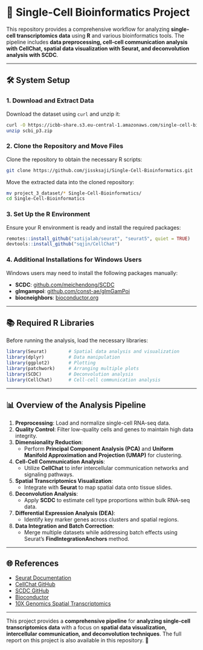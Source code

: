 # 🔬 Single-Cell Bioinformatics Project

This repository provides a comprehensive workflow for analyzing **single-cell transcriptomics data** using **R** and various bioinformatics tools. The pipeline includes **data preprocessing, cell-cell communication analysis with CellChat, spatial data visualization with Seurat, and deconvolution analysis with SCDC**.

---

## 🛠 System Setup

### **1. Download and Extract Data**

Download the dataset using `curl` and unzip it:

```bash
curl -O https://icbb-share.s3.eu-central-1.amazonaws.com/single-cell-bioinformatics/scbi_p3.zip
unzip scbi_p3.zip
```

### **2. Clone the Repository and Move Files**

Clone the repository to obtain the necessary R scripts:

```bash
git clone https://github.com/jissksaji/Single-Cell-Bioinformatics.git
```

Move the extracted data into the cloned repository:

```bash
mv project_3_dataset/* Single-Cell-Bioinformatics/
cd Single-Cell-Bioinformatics
```

### **3. Set Up the R Environment**

Ensure your R environment is ready and install the required packages:

```r
remotes::install_github("satijalab/seurat", "seurat5", quiet = TRUE)
devtools::install_github("sqjin/CellChat")
```

### **4. Additional Installations for Windows Users**

Windows users may need to install the following packages manually:

- **SCDC**: [github.com/meichendong/SCDC](https://github.com/meichendong/SCDC)
- **glmgampoi**: [github.com/const-ae/glmGamPoi](https://github.com/const-ae/glmGamPoi)
- **biocneighbors**: [bioconductor.org](https://bioconductor.org/packages/release/bioc/html/BiocNeighbors.html)

---

## 📚 Required R Libraries

Before running the analysis, load the necessary libraries:

```r
library(Seurat)        # Spatial data analysis and visualization
library(dplyr)         # Data manipulation
library(ggplot2)       # Plotting
library(patchwork)     # Arranging multiple plots
library(SCDC)          # Deconvolution analysis
library(CellChat)      # Cell-cell communication analysis
```

---

## 📊 Overview of the Analysis Pipeline

1. **Preprocessing**: Load and normalize single-cell RNA-seq data.
2. **Quality Control**: Filter low-quality cells and genes to maintain high data integrity.
3. **Dimensionality Reduction**:
   - Perform **Principal Component Analysis (PCA)** and **Uniform Manifold Approximation and Projection (UMAP)** for clustering.
4. **Cell-Cell Communication Analysis**:
   - Utilize **CellChat** to infer intercellular communication networks and signaling pathways.
5. **Spatial Transcriptomics Visualization**:
   - Integrate with **Seurat** to map spatial data onto tissue slides.
6. **Deconvolution Analysis**:
   - Apply **SCDC** to estimate cell type proportions within bulk RNA-seq data.
7. **Differential Expression Analysis (DEA)**:
   - Identify key marker genes across clusters and spatial regions.
8. **Data Integration and Batch Correction**:
   - Merge multiple datasets while addressing batch effects using Seurat’s **FindIntegrationAnchors** method.

---

## 🌐 References

- [Seurat Documentation](https://satijalab.org/seurat/)
- [CellChat GitHub](https://github.com/sqjin/CellChat)
- [SCDC GitHub](https://github.com/meichendong/SCDC)
- [Bioconductor](https://bioconductor.org/)
- [10X Genomics Spatial Transcriptomics](https://www.10xgenomics.com/solutions/spatial-gene-expression)

---

This project provides a **comprehensive pipeline** for **analyzing single-cell transcriptomics data** with a focus on **spatial data visualization, intercellular communication, and deconvolution techniques**. The full report on this project is also available in this repository. 🚀

